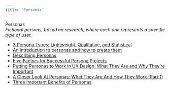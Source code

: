 ```yaml
---
title: 'Personas'
---
```


Personas  
_Fictional persons, based on research, where each one represents a specific type of user._

*   [3 Persona Types: Lightweight, Qualitative, and Statistical](https://www.nngroup.com/articles/persona-types/)  
*   [An introduction to personas and how to create them](http://www.steptwo.com.au/papers/kmc_personas/index.html)  
*   [Describing Personas](https://medium.com/@indiyoung/describing-personas-af992e3fc527#.uqj6h6mb2)  
*   [Five Factors for Successful Persona Projects](https://articles.uie.com/successful_persona_projects/)  
*   [Putting Personas to Work in UX Design: What They Are and Why They’re Important](https://blog.adobe.com/en/publish/2017/09/29/putting-personas-to-work-in-ux-design-what-they-are-and-why-theyre-important.html#gs.jz18x9)  
*   [A Closer Look At Personas: What They Are And How They Work (Part 1)](http://www.smashingmagazine.com/2014/08/06/a-closer-look-at-personas-part-1/)  
*   [Three Important Benefits of Personas](https://articles.uie.com/benefits_of_personas/)
